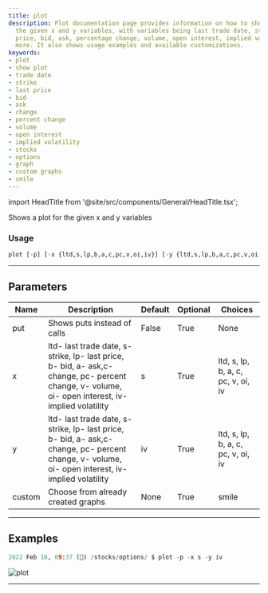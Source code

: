 ```yaml
---
title: plot
description: Plot documentation page provides information on how to show a plot for
  the given x and y variables, with variables being last trade date, strike, last
  price, bid, ask, percentage change, volume, open interest, implied volatility and
  more. It also shows usage examples and available customizations.
keywords:
- plot
- show plot
- trade date
- strike
- last price
- bid
- ask
- change
- percent change
- volume
- open interest
- implied volatility
- stocks
- options
- graph
- custom graphs
- smile
---
```


import HeadTitle from '@site/src/components/General/HeadTitle.tsx';

<HeadTitle title="stocks/options/plot - Reference | OpenBB Terminal Docs" />

Shows a plot for the given x and y variables

### Usage

```python
plot [-p] [-x {ltd,s,lp,b,a,c,pc,v,oi,iv}] [-y {ltd,s,lp,b,a,c,pc,v,oi,iv}] [-c {smile}]
```

---

## Parameters

| Name | Description | Default | Optional | Choices |
| ---- | ----------- | ------- | -------- | ------- |
| put | Shows puts instead of calls | False | True | None |
| x | ltd- last trade date, s- strike, lp- last price, b- bid, a- ask,c- change, pc- percent change, v- volume, oi- open interest, iv- implied volatility | s | True | ltd, s, lp, b, a, c, pc, v, oi, iv |
| y | ltd- last trade date, s- strike, lp- last price, b- bid, a- ask,c- change, pc- percent change, v- volume, oi- open interest, iv- implied volatility | iv | True | ltd, s, lp, b, a, c, pc, v, oi, iv |
| custom | Choose from already created graphs | None | True | smile |


---

## Examples

```python
2022 Feb 16, 09:37 (🦋) /stocks/options/ $ plot -p -x s -y iv
```
![plot](https://user-images.githubusercontent.com/46355364/154287325-97de8945-a44c-418d-9e88-5123ee70469f.png)

---
